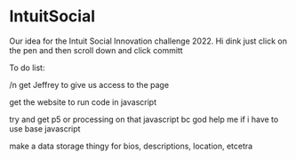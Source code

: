 # IntuitSocial
Our idea for the Intuit Social Innovation challenge 2022.
Hi dink just click on the pen and then scroll down and click committ

To do list:

/n  get Jeffrey to give us access to the page

  get the website to run code in javascript

  try and get p5 or processing on that javascript bc god help me if i have to use base javascript

  make a data storage thingy for bios, descriptions, location, etcetra
